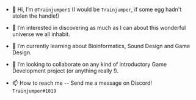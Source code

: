 - 👋 Hi, I’m `@Trainjumper1` (I would be `Trainjumper`, if some egg hadn't stolen the handle!)
- 👀 I’m interested in discovering as much as I can about this wonderful universe we all inhabit.
- 🌱 I’m currently learning about Bioinformatics, Sound Design and Game Design.
- 💞️ I’m looking to collaborate on any kind of introductory Game Development project (or anything really !).


- 📫 How to reach me -- Send me a message on Discord! `Trainjumper#1019`
